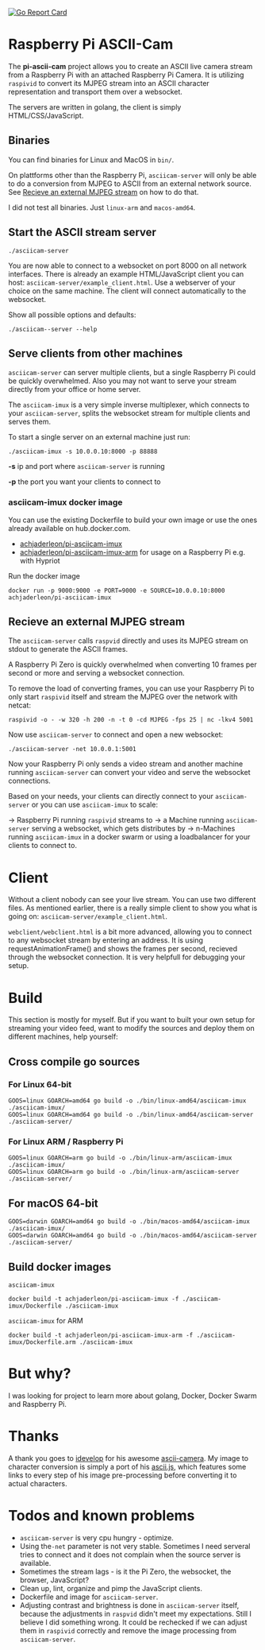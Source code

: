 [![Go Report Card](https://goreportcard.com/badge/github.com/achjaderleon/pi-asciicam)](https://goreportcard.com/badge/github.com/achjaderleon/pi-asciicam)

# Raspberry Pi ASCII-Cam

The __pi-ascii-cam__ project allows you to create an ASCII live camera stream from a Raspberry Pi with an attached Raspberry Pi Camera.
It is utilizing `raspivid` to convert its MJPEG stream into an ASCII character representation and transport them over a websocket.

The servers are written in golang, the client is simply HTML/CSS/JavaScript.

## Binaries

You can find binaries for Linux and MacOS in `bin/`.

On plattforms other than the Raspberry Pi, `asciicam-server` will only be able to do a conversion from MJPEG to ASCII from an external network source. See [Recieve an external MJPEG stream](#recieve-an-external-mjpeg-stream) on how to do that.

I did not test all binaries. Just `linux-arm` and `macos-amd64`.

## Start the ASCII stream server

    ./asciicam-server

You are now able to connect to a websocket on port 8000 on all network interfaces. There is already an example HTML/JavaScript client you can host: `asciicam-server/example_client.html`. Use a webserver of your choice on the same machine. The client will connect automatically to the websocket.

Show all possible options and defaults:

    ./asciicam--server --help

## Serve clients from other machines

`asciicam-server` can server multiple clients, but a single Raspberry Pi could be quickly overwhelmed. Also you may not want to serve your stream directly from your office or home server.

The `asciicam-imux` is a very simple inverse multiplexer, which connects to your `asciicam-server`, splits the websocket stream for multiple clients and serves them.

To start a single server on an external machine just run:

    ./asciicam-imux -s 10.0.0.10:8000 -p 88888

__-s__ ip and port where `asciicam-server` is running

__-p__ the port you want your clients to connect to

### asciicam-imux docker image

You can use the existing Dockerfile to build your own image or use the ones already available on hub.docker.com.

* [achjaderleon/pi-asciicam-imux](https://hub.docker.com/r/achjaderleon/pi-asciicam-imux/)
* [achjaderleon/pi-asciicam-imux-arm](https://hub.docker.com/r/achjaderleon/pi-asciicam-imux-arm/) for usage on a Raspberry Pi e.g. with Hypriot

Run the docker image

    docker run -p 9000:9000 -e PORT=9000 -e SOURCE=10.0.0.10:8000 achjaderleon/pi-asciicam-imux

## Recieve an external MJPEG stream

The `asciicam-server` calls `raspvid` directly and uses its MJPEG stream on stdout to generate the ASCII frames.

A Raspberry Pi Zero is quickly overwhelmed when converting 10 frames per second or more and serving a websocket connection.

To remove the load of converting frames, you can use your Raspberry Pi to only start `raspivid` itself and stream the MJPEG over the network with netcat:

    raspivid -o - -w 320 -h 200 -n -t 0 -cd MJPEG -fps 25 | nc -lkv4 5001

Now use `asciicam-server` to connect and open a new websocket:

    ./asciicam-server -net 10.0.0.1:5001

Now your Raspberry Pi only sends a video stream and another machine running `asciicam-server` can convert your video and serve the websocket connections.

Based on your needs, your clients can directly connect to your `asciicam-server` or you can use `asciicam-imux` to scale:

-> Raspberry Pi running `raspivid` streams to -> a Machine running `asciicam-server` serving a websocket, which gets distributes by -> n-Machines running `asciicam-imux` in a docker swarm or using a loadbalancer for your clients to connect to.

# Client

Without a client nobody can see your live stream. You can use two different files. As mentioned earlier, there is a really simple client to show you what is going on: `asciicam-server/example_client.html`.

`webclient/webclient.html` is a bit more advanced, allowing you to connect to any websocket stream by entering an address. It is using requestAnimationFrame() and shows the frames per second, recieved through the websocket connection. It is very helpfull for debugging your setup.

# Build

This section is mostly for myself. But if you want to built your own setup for streaming your video feed, want to modify the sources and deploy them on different machines, help yourself:

## Cross compile go sources

### For Linux 64-bit

    GOOS=linux GOARCH=amd64 go build -o ./bin/linux-amd64/asciicam-imux ./asciicam-imux/
    GOOS=linux GOARCH=amd64 go build -o ./bin/linux-amd64/asciicam-server ./asciicam-server/

### For Linux ARM / Raspberry Pi

    GOOS=linux GOARCH=arm go build -o ./bin/linux-arm/asciicam-imux ./asciicam-imux/
    GOOS=linux GOARCH=arm go build -o ./bin/linux-arm/asciicam-server ./asciicam-server/

## For macOS 64-bit

    GOOS=darwin GOARCH=amd64 go build -o ./bin/macos-amd64/asciicam-imux ./asciicam-imux/
    GOOS=darwin GOARCH=amd64 go build -o ./bin/macos-amd64/asciicam-server ./asciicam-server/

## Build docker images

`asciicam-imux`

    docker build -t achjaderleon/pi-asciicam-imux -f ./asciicam-imux/Dockerfile ./asciicam-imux

`asciicam-imux` for ARM

    docker build -t achjaderleon/pi-asciicam-imux-arm -f ./asciicam-imux/Dockerfile.arm ./asciicam-imux

# But why?

I was looking for project to learn more about golang, Docker, Docker Swarm and Raspberry Pi.

# Thanks

A thank you goes to [idevelop](https://github.com/idevelop) for his awesome [ascii-camera](https://github.com/idevelop/ascii-camera). My image to character conversion is simply a port of his [ascii.js](https://github.com/idevelop/ascii-camera/blob/master/script/ascii.js), which features some links to every step of his image pre-processing before converting it to actual characters.

# Todos and known problems

* `asciicam-server` is very cpu hungry - optimize.
* Using the`-net` parameter is not very stable. Sometimes I need serveral tries to connect and it does not complain when the source server is available.
* Sometimes the stream lags - is it the Pi Zero, the websocket, the browser, JavaScript?
* Clean up, lint, organize and pimp the JavaScript clients.
* Dockerfile and image for `asciicam-server`.
* Adjusting contrast and brightness is done in `asciicam-server` itself, because the adjustments in `raspvid` didn't meet my expectations. Still I believe I did something wrong. It could be rechecked if we can adjust them in `raspivid` correctly and remove the image processing from `asciicam-server`.